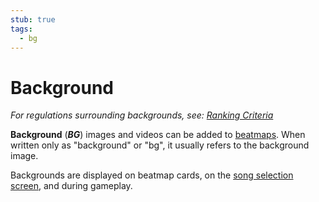 ```yaml
---
stub: true
tags:
  - bg
---
```


# Background

*For regulations surrounding backgrounds, see: [Ranking Criteria](/wiki/Ranking_Criteria)*

**Background** (***BG***) images and videos can be added to [beatmaps](/wiki/Beatmap). When written only as "background" or "bg", it usually refers to the background image.

Backgrounds are displayed on beatmap cards, on the [song selection screen](/wiki/Client/Interface#song-select), and during gameplay.
